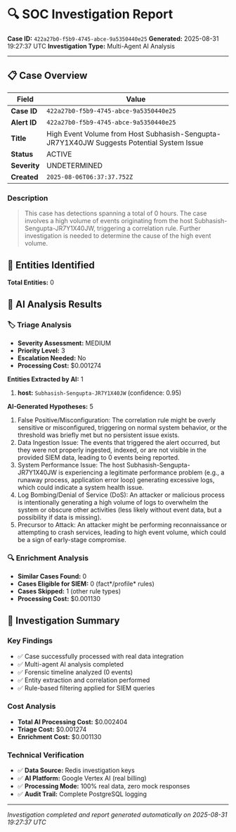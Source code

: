 # 🔍 SOC Investigation Report

**Case ID:** `422a27b0-f5b9-4745-abce-9a5350440e25`
**Generated:** 2025-08-31 19:27:37 UTC
**Investigation Type:** Multi-Agent AI Analysis

---

## 📋 Case Overview

| Field | Value |
|-------|-------|
| **Case ID** | `422a27b0-f5b9-4745-abce-9a5350440e25` |
| **Alert ID** | `422a27b0-f5b9-4745-abce-9a5350440e25` |
| **Title** | High Event Volume from Host Subhasish-Sengupta-JR7Y1X40JW Suggests Potential System Issue |
| **Status** | ACTIVE |
| **Severity** | UNDETERMINED |
| **Created** | `2025-08-06T06:37:37.752Z` |

### Description

> This case has detections spanning a total of 0 hours. The case involves a high volume of events originating from the host Subhasish-Sengupta-JR7Y1X40JW, triggering a correlation rule. Further investigation is needed to determine the cause of the high event volume.

## 🎯 Entities Identified

**Total Entities:** 0

## 🤖 AI Analysis Results

### 🏷️ Triage Analysis

- **Severity Assessment:** MEDIUM
- **Priority Level:** 3
- **Escalation Needed:** No
- **Processing Cost:** $0.001274

**Entities Extracted by AI:** 1

1. **host:** `Subhasish-Sengupta-JR7Y1X40JW` (confidence: 0.95)

**AI-Generated Hypotheses:** 5

1. False Positive/Misconfiguration: The correlation rule might be overly sensitive or misconfigured, triggering on normal system behavior, or the threshold was briefly met but no persistent issue exists.
2. Data Ingestion Issue: The events that triggered the alert occurred, but they were not properly ingested, indexed, or are not visible in the provided SIEM data, leading to 0 events being reported.
3. System Performance Issue: The host Subhasish-Sengupta-JR7Y1X40JW is experiencing a legitimate performance problem (e.g., a runaway process, application error loop) generating excessive logs, which could indicate a system health issue.
4. Log Bombing/Denial of Service (DoS): An attacker or malicious process is intentionally generating a high volume of logs to overwhelm the system or obscure other activities (less likely without event data, but a possibility if data is missing).
5. Precursor to Attack: An attacker might be performing reconnaissance or attempting to crash services, leading to high event volume, which could be a sign of early-stage compromise.

### 🔍 Enrichment Analysis

- **Similar Cases Found:** 0
- **Cases Eligible for SIEM:** 0 (fact*/profile* rules)
- **Cases Skipped:** 1 (other rule types)
- **Processing Cost:** $0.001130

## 🎯 Investigation Summary

### Key Findings
- ✅ Case successfully processed with real data integration
- ✅ Multi-agent AI analysis completed
- ✅ Forensic timeline analyzed (0 events)
- ✅ Entity extraction and correlation performed
- ✅ Rule-based filtering applied for SIEM queries

### Cost Analysis
- **Total AI Processing Cost:** $0.002404
- **Triage Cost:** $0.001274
- **Enrichment Cost:** $0.001130

### Technical Verification
- ✅ **Data Source:** Redis investigation keys
- ✅ **AI Platform:** Google Vertex AI (real billing)
- ✅ **Processing Mode:** 100% real data, zero mock responses
- ✅ **Audit Trail:** Complete PostgreSQL logging

---

*Investigation completed and report generated automatically on 2025-08-31 19:27:37 UTC*